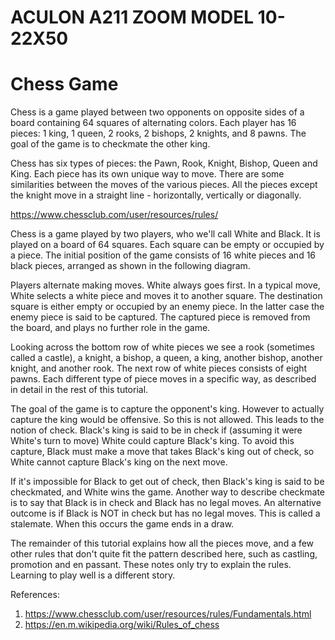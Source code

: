 # ACULON A211 ZOOM MODEL 10-22X50

# Chess Game
Chess is a game played between two opponents on opposite sides of a board containing 64 squares of alternating colors. Each player has 16 pieces: 1 king, 1 queen, 2 rooks, 2 bishops, 2 knights, and 8 pawns. The goal of the game is to checkmate the other king.

Chess has six types of pieces: the Pawn, Rook, Knight, Bishop, Queen and King. Each piece has its own unique way to move. There are some similarities between the moves of the various pieces. All the pieces except the knight move in a straight line - horizontally, vertically or diagonally.

https://www.chessclub.com/user/resources/rules/

Chess is a game played by two players, who we'll call White and Black. It is played on a board of 64 squares. Each square can be empty or occupied by a piece. The initial position of the game consists of 16 white pieces and 16 black pieces, arranged as shown in the following diagram.

Players alternate making moves. White always goes first. In a typical move, White selects a white piece and moves it to another square. The destination square is either empty or occupied by an enemy piece. In the latter case the enemy piece is said to be captured. The captured piece is removed from the board, and plays no further role in the game.

Looking across the bottom row of white pieces we see a rook (sometimes called a castle), a knight, a bishop, a queen, a king, another bishop, another knight, and another rook. The next row of white pieces consists of eight pawns. Each different type of piece moves in a specific way, as described in detail in the rest of this tutorial.

The goal of the game is to capture the opponent's king. However to actually capture the king would be offensive. So this is not allowed. This leads to the notion of check. Black's king is said to be in check if (assuming it were White's turn to move) White could capture Black's king. To avoid this capture, Black must make a move that takes Black's king out of check, so White cannot capture Black's king on the next move.

If it's impossible for Black to get out of check, then Black's king is said to be checkmated, and White wins the game. Another way to describe checkmate is to say that Black is in check and Black has no legal moves. An alternative outcome is if Black is NOT in check but has no legal moves. This is called a stalemate. When this occurs the game ends in a draw.

The remainder of this tutorial explains how all the pieces move, and a few other rules that don't quite fit the pattern described here, such as castling, promotion and en passant. These notes only try to explain the rules. Learning to play well is a different story.

References:
1. https://www.chessclub.com/user/resources/rules/Fundamentals.html
2. https://en.m.wikipedia.org/wiki/Rules_of_chess
